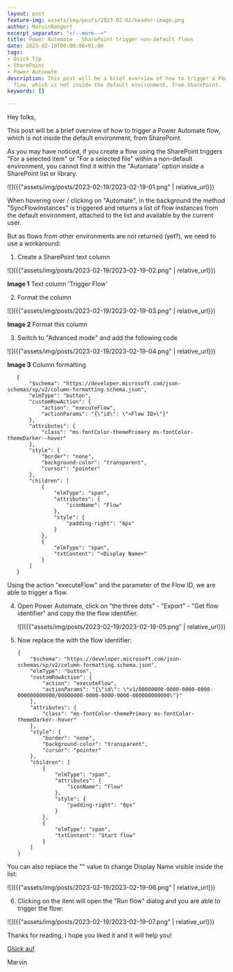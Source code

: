 ```yaml
---
layout: post
feature-img: assets/img/posts/2023-02-02/header-image.png
author: MarvinBangert
excerpt_separator: "<!--more-->"
title: Power Automate - SharePoint trigger non-default flows
date: 2023-02-19T00:00:00+01:00
tags:
- Quick Tip
- SharePoint
- Power Automate
description: This post will be a brief overview of how to trigger a Power Automate
  flow, which is not inside the default environment, from SharePoint.
keywords: []

---
```

Hey folks,

This post will be a brief overview of how to trigger a Power Automate flow, which is not inside the default environment, from SharePoint.

<!--more-->

As you may have noticed, if you create a flow using the SharePoint triggers "For a selected item" or "For a selected file" within a non-default environment, you cannot find it within the "Automate" option inside a SharePoint list or library.

![]({{"assets/img/posts/2023-02-19/2023-02-19-01.png" | relative_url}})

When hovering over / clicking on "Automate", in the background the method "SyncFlowInstances" is triggered and returns a list of flow instances from the default environment, attached to the list and available by the current user.

But as flows from other environments are not returned (yet?), we need to use a workaround:

1. Create a SharePoint text column

  ![]({{"assets/img/posts/2023-02-19/2023-02-19-02.png" | relative_url}})
  
  **Image 1** Text column 'Trigger Flow'
   
2. Format the column

  ![]({{"assets/img/posts/2023-02-19/2023-02-19-03.png" | relative_url}})
   
   **Image 2** Format this column
   
3. Switch to "Advanced mode" and add the following code

  ![]({{"assets/img/posts/2023-02-19/2023-02-19-04.png" | relative_url}})
  
  **Image 3** Column formatting

       {
           "$schema": "https://developer.microsoft.com/json-schemas/sp/v2/column-formatting.schema.json",
           "elmType": "button",
           "customRowAction": {
               "action": "executeFlow",
               "actionParams": "{\"id\": \"<Flow ID>\"}"
           },
           "attributes": {
               "class": "ms-fontColor-themePrimary ms-fontColor-themeDarker--hover"
           },
           "style": {
               "border": "none",
               "background-color": "transparent",
               "cursor": "pointer"
           },
           "children": [
               {
                   "elmType": "span",
                   "attributes": {
                       "iconName": "Flow"
                   },
                   "style": {
                       "padding-right": "6px"
                   }
               },
               {
                   "elmType": "span",
                   "txtContent": "<Display Name>"
               }
           ]
       }

  Using the action "executeFlow" and the parameter of the Flow ID, we are able to trigger a flow.

4. Open Power Automate, click on "the three dots" - "Export" - "Get flow identifier" and copy the the flow identifier.

   ![]({{"assets/img/posts/2023-02-19/2023-02-19-05.png" | relative_url}})
   
5. Now replace the <Flow ID> with the flow identifier:

       {
           "$schema": "https://developer.microsoft.com/json-schemas/sp/v2/column-formatting.schema.json",
           "elmType": "button",
           "customRowAction": {
               "action": "executeFlow",
               "actionParams": "{\"id\": \"v1/00000000-0000-0000-0000-000000000000/00000000-0000-0000-0000-000000000000\"}"
           },
           "attributes": {
               "class": "ms-fontColor-themePrimary ms-fontColor-themeDarker--hover"
           },
           "style": {
               "border": "none",
               "background-color": "transparent",
               "cursor": "pointer"
           },
           "children": [
               {
                   "elmType": "span",
                   "attributes": {
                       "iconName": "Flow"
                   },
                   "style": {
                       "padding-right": "6px"
                   }
               },
               {
                   "elmType": "span",
                   "txtContent": "Start flow"
               }
           ]
       }

  You can also replace the "<Display Name>" value to change Display Name visible inside the list:

  ![]({{"assets/img/posts/2023-02-19/2023-02-19-06.png" | relative_url}})

6. Clicking on the item will open the "Run flow" dialog and you are able to trigger the flow:

  ![]({{"assets/img/posts/2023-02-19/2023-02-19-07.png" | relative_url}})


Thanks for reading, I hope you liked it and it will help you!

[Glück auf](https://en.wikipedia.org/wiki/Gl%C3%BCck_auf)

Marvin
